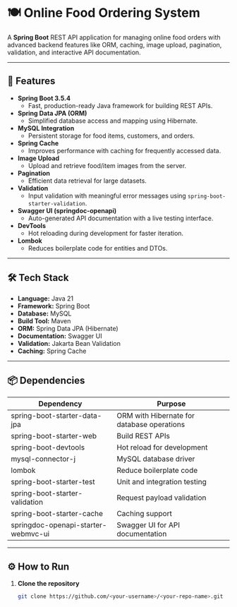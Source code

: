 # 🍽️ Online Food Ordering System

A **Spring Boot** REST API application for managing online food orders with advanced backend features like ORM, caching, image upload, pagination, validation, and interactive API documentation.

---

## 🚀 Features
- **Spring Boot 3.5.4**
  - Fast, production-ready Java framework for building REST APIs.
- **Spring Data JPA (ORM)**
  - Simplified database access and mapping using Hibernate.
- **MySQL Integration**
  - Persistent storage for food items, customers, and orders.
- **Spring Cache**
  - Improves performance with caching for frequently accessed data.
- **Image Upload**
  - Upload and retrieve food/item images from the server.
- **Pagination**
  - Efficient data retrieval for large datasets.
- **Validation**
  - Input validation with meaningful error messages using `spring-boot-starter-validation`.
- **Swagger UI (springdoc-openapi)**
  - Auto-generated API documentation with a live testing interface.
- **DevTools**
  - Hot reloading during development for faster iteration.
- **Lombok**
  - Reduces boilerplate code for entities and DTOs.

---

## 🛠️ Tech Stack
- **Language:** Java 21
- **Framework:** Spring Boot
- **Database:** MySQL
- **Build Tool:** Maven
- **ORM:** Spring Data JPA (Hibernate)
- **Documentation:** Swagger UI
- **Validation:** Jakarta Bean Validation
- **Caching:** Spring Cache

---

## 📦 Dependencies
| Dependency | Purpose |
|------------|---------|
| spring-boot-starter-data-jpa | ORM with Hibernate for database operations |
| spring-boot-starter-web | Build REST APIs |
| spring-boot-devtools | Hot reload for development |
| mysql-connector-j | MySQL database driver |
| lombok | Reduce boilerplate code |
| spring-boot-starter-test | Unit and integration testing |
| spring-boot-starter-validation | Request payload validation |
| spring-boot-starter-cache | Caching support |
| springdoc-openapi-starter-webmvc-ui | Swagger UI for API documentation |

---

## ⚙️ How to Run
1. **Clone the repository**
   ```bash
   git clone https://github.com/<your-username>/<your-repo-name>.git
